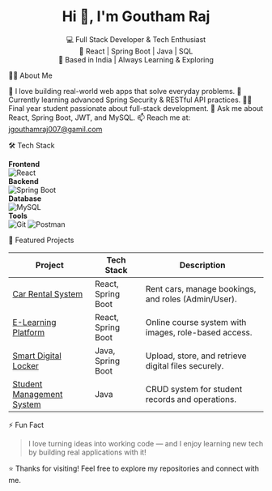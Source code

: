 <h1 align="center">Hi 👋, I'm Goutham Raj</h1>

<p align="center">
  💻 Full Stack Developer & Tech Enthusiast <br />
  🚀 React | Spring Boot | Java | SQL <br />
  📍 Based in India | Always Learning & Exploring
</p>



🧑‍💻 About Me

🎯 I love building real-world web apps that solve everyday problems.
🌱 Currently learning advanced Spring Security & RESTful API practices.
👨‍🎓 Final year student passionate about full-stack development.
💬 Ask me about React, Spring Boot, JWT, and MySQL.
📫 Reach me at: [jgouthamraj007@gamil.com](mailto:jgouthamraj007@gmail.com)


🛠️ Tech Stack

**Frontend**  
![React](https://img.shields.io/badge/React-20232A?style=for-the-badge&logo=react&logoColor=61DAFB)  
**Backend**  
![Spring Boot](https://img.shields.io/badge/Spring_Boot-6DB33F?style=for-the-badge&logo=spring-boot&logoColor=white)  
**Database**  
![MySQL](https://img.shields.io/badge/MySQL-005C84?style=for-the-badge&logo=mysql&logoColor=white)  
**Tools**  
![Git](https://img.shields.io/badge/Git-F05032?style=for-the-badge&logo=git&logoColor=white)
![Postman](https://img.shields.io/badge/Postman-FF6C37?style=for-the-badge&logo=postman&logoColor=white)



📌 Featured Projects

| Project | Tech Stack | Description |
|--------|-------------|-------------|
| [Car Rental System](https://github.com/Goutham-007/Carrental-System) | React, Spring Boot | Rent cars, manage bookings, and roles (Admin/User). |
| [E-Learning Platform](https://github.com/Goutham-007/Elearning-System) | React, Spring Boot | Online course system with images, role-based access. |
| [Smart Digital Locker](https://github.com/Goutham-007/Smart-Digital-Locker) | Java, Spring Boot | Upload, store, and retrieve digital files securely. |
| [Student Management System](https://github.com/Goutham-007/Student-Management-System) | Java | CRUD system for student records and operations. |



⚡ Fun Fact

> I love turning ideas into working code — and I enjoy learning new tech by building real applications with it!


⭐️ Thanks for visiting! Feel free to explore my repositories and connect with me.
